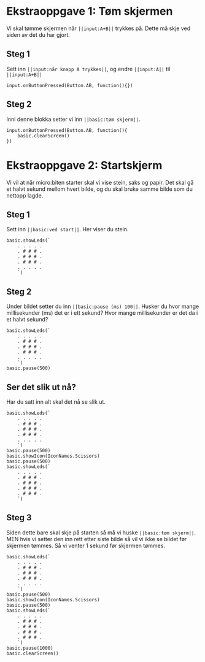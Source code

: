 # Ekstraoppgave 1: Tøm skjermen
Vi skal tømme skjermen når ``||input:A+B||`` trykkes på.
Dette må skje ved siden av det du har gjort.

## Steg 1
Sett inn ``||input:når knapp A trykkes||``, og endre ``||input:A||`` til ``||input:A+B||``
``` blocks
input.onButtonPressed(Button.AB, function(){})
```

## Steg 2
Inni denne blokka setter vi inn ``||basic:tøm skjerm||``.
``` blocks
input.onButtonPressed(Button.AB, function(){
    basic.clearScreen()
})
```
# Ekstraoppgave 2: Startskjerm
Vi vil at når micro:biten starter skal vi vise stein, saks og papir.
Det skal gå et halvt sekund mellom hvert bilde, og du skal bruke samme bilde som du nettopp lagde.

## Steg 1
Sett inn ``||basic:ved start||``. Her viser du stein.
``` blocks
basic.showLeds(`
    . . . . .
    . # # # .
    . # # # .
    . # # # .
    . . . . .
    `)
```

## Steg 2
Under bildet setter du inn ``||basic:pause (ms) 100||``. Husker du hvor mange millisekunder (ms) det er i ett sekund? Hvor mange millisekunder er det da i et halvt sekund?
``` blocks
basic.showLeds(`
    . . . . .
    . # # # .
    . # # # .
    . # # # .
    . . . . .
    `)
basic.pause(500)
```

## Ser det slik ut nå?
Har du satt inn alt skal det nå se slik ut.
``` blocks
basic.showLeds(`
    . . . . .
    . # # # .
    . # # # .
    . # # # .
    . . . . .
    `)
basic.pause(500)
basic.showIcon(IconNames.Scissors)
basic.pause(500)
basic.showLeds(`
    . . . . .
    . # # # .
    . # # # .
    . # # # .
    . # # # .
    `)
```

## Steg 3
Siden dette bare skal skje på starten så må vi huske ``||basic:tøm skjerm||``.
MEN hvis vi setter den inn rett etter siste bilde så vil vi ikke se bildet før skjermen tømmes.
Så vi venter 1 sekund før skjermen tømmes.
``` blocks
basic.showLeds(`
    . . . . .
    . # # # .
    . # # # .
    . # # # .
    . . . . .
    `)
basic.pause(500)
basic.showIcon(IconNames.Scissors)
basic.pause(500)
basic.showLeds(`
    . . . . .
    . # # # .
    . # # # .
    . # # # .
    . # # # .
    `)
basic.pause(1000)
basic.clearScreen()
```
<script src="https://makecode.com/gh-pages-embed.js"></script><script>makeCodeRender("https://makecode.microbit.org/", "isimagan/stein-saks-papir");</script>